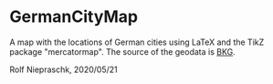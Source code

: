 GermanCityMap
=============

A map with the locations of German cities using LaTeX and the TikZ package
"mercatormap". The source of the geodata is
[BKG](https://gdz.bkg.bund.de/index.php/default/digitale-geodaten/verwaltungsgebiete.html).

Rolf Niepraschk, 2020/05/21
